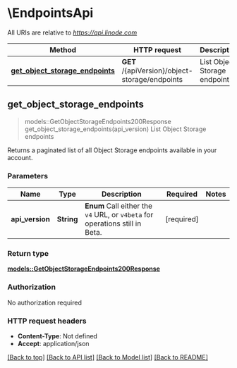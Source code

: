 # \EndpointsApi

All URIs are relative to *https://api.linode.com*

Method | HTTP request | Description
------------- | ------------- | -------------
[**get_object_storage_endpoints**](EndpointsApi.md#get_object_storage_endpoints) | **GET** /{apiVersion}/object-storage/endpoints | List Object Storage endpoints



## get_object_storage_endpoints

> models::GetObjectStorageEndpoints200Response get_object_storage_endpoints(api_version)
List Object Storage endpoints

Returns a paginated list of all Object Storage endpoints available in your account.

### Parameters


Name | Type | Description  | Required | Notes
------------- | ------------- | ------------- | ------------- | -------------
**api_version** | **String** | __Enum__ Call either the `v4` URL, or `v4beta` for operations still in Beta. | [required] |

### Return type

[**models::GetObjectStorageEndpoints200Response**](get_object_storage_endpoints_200_response.md)

### Authorization

No authorization required

### HTTP request headers

- **Content-Type**: Not defined
- **Accept**: application/json

[[Back to top]](#) [[Back to API list]](../README.md#documentation-for-api-endpoints) [[Back to Model list]](../README.md#documentation-for-models) [[Back to README]](../README.md)

